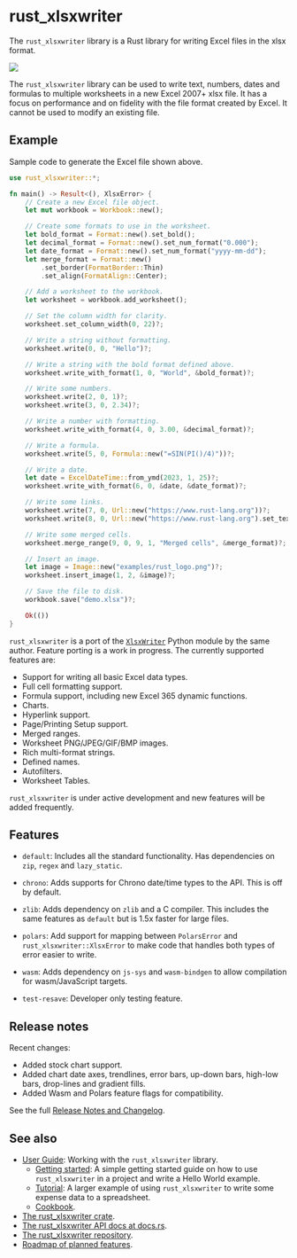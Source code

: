 # rust_xlsxwriter

The `rust_xlsxwriter` library is a Rust library for writing Excel files in
the xlsx format.

<img src="https://rustxlsxwriter.github.io/images/demo.png">

The `rust_xlsxwriter` library can be used to write text, numbers, dates and
formulas to multiple worksheets in a new Excel 2007+ xlsx file. It has a focus
on performance and on fidelity with the file format created by Excel. It cannot
be used to modify an existing file.

## Example

Sample code to generate the Excel file shown above.

```rust
use rust_xlsxwriter::*;

fn main() -> Result<(), XlsxError> {
    // Create a new Excel file object.
    let mut workbook = Workbook::new();

    // Create some formats to use in the worksheet.
    let bold_format = Format::new().set_bold();
    let decimal_format = Format::new().set_num_format("0.000");
    let date_format = Format::new().set_num_format("yyyy-mm-dd");
    let merge_format = Format::new()
        .set_border(FormatBorder::Thin)
        .set_align(FormatAlign::Center);

    // Add a worksheet to the workbook.
    let worksheet = workbook.add_worksheet();

    // Set the column width for clarity.
    worksheet.set_column_width(0, 22)?;

    // Write a string without formatting.
    worksheet.write(0, 0, "Hello")?;

    // Write a string with the bold format defined above.
    worksheet.write_with_format(1, 0, "World", &bold_format)?;

    // Write some numbers.
    worksheet.write(2, 0, 1)?;
    worksheet.write(3, 0, 2.34)?;

    // Write a number with formatting.
    worksheet.write_with_format(4, 0, 3.00, &decimal_format)?;

    // Write a formula.
    worksheet.write(5, 0, Formula::new("=SIN(PI()/4)"))?;

    // Write a date.
    let date = ExcelDateTime::from_ymd(2023, 1, 25)?;
    worksheet.write_with_format(6, 0, &date, &date_format)?;

    // Write some links.
    worksheet.write(7, 0, Url::new("https://www.rust-lang.org"))?;
    worksheet.write(8, 0, Url::new("https://www.rust-lang.org").set_text("Rust"))?;

    // Write some merged cells.
    worksheet.merge_range(9, 0, 9, 1, "Merged cells", &merge_format)?;

    // Insert an image.
    let image = Image::new("examples/rust_logo.png")?;
    worksheet.insert_image(1, 2, &image)?;

    // Save the file to disk.
    workbook.save("demo.xlsx")?;

    Ok(())
}
```

`rust_xlsxwriter` is a port of the [`XlsxWriter`] Python module by the same
author. Feature porting is a work in progress. The currently supported
features are:

- Support for writing all basic Excel data types.
- Full cell formatting support.
- Formula support, including new Excel 365 dynamic functions.
- Charts.
- Hyperlink support.
- Page/Printing Setup support.
- Merged ranges.
- Worksheet PNG/JPEG/GIF/BMP images.
- Rich multi-format strings.
- Defined names.
- Autofilters.
- Worksheet Tables.

`rust_xlsxwriter` is under active development and new features will be added
frequently.

[`XlsxWriter`]: https://xlsxwriter.readthedocs.io/index.html
[rust_xlsxwriter GitHub]: https://github.com/jmcnamara/rust_xlsxwriter

## Features

- `default`: Includes all the standard functionality. Has dependencies on `zip`,
  `regex` and `lazy_static`.

- `chrono`: Adds supports for Chrono date/time types to the API. This is off by
  default.

- `zlib`: Adds dependency on `zlib` and a C compiler. This includes the same
  features as `default` but is 1.5x faster for large files.

- `polars`: Add support for mapping between `PolarsError` and
  `rust_xlsxwriter::XlsxError` to make code that handles both types of error
  easier to write.

- `wasm`: Adds dependency on `js-sys` and `wasm-bindgen` to allow compilation
  for wasm/JavaScript targets.

- `test-resave`: Developer only testing feature.

## Release notes

Recent changes:

- Added stock chart support.
- Added chart date axes, trendlines, error bars, up-down bars, high-low bars,
  drop-lines and gradient fills.
- Added Wasm and Polars feature flags for compatibility.

See the full [Release Notes and Changelog].

## See also

- [User Guide]: Working with the `rust_xlsxwriter` library.
    - [Getting started]: A simple getting started guide on how to use
      `rust_xlsxwriter` in a project and write a Hello World example.
    - [Tutorial]: A larger example of using `rust_xlsxwriter` to write some
       expense data to a spreadsheet.
    - [Cookbook].
- [The rust_xlsxwriter crate].
- [The rust_xlsxwriter API docs at docs.rs].
- [The rust_xlsxwriter repository].
- [Roadmap of planned features].

[User Guide]: https://rustxlsxwriter.github.io/index.html
[Getting started]: https://rustxlsxwriter.github.io/getting_started.html
[Tutorial]: https://docs.rs/rust_xlsxwriter/latest/rust_xlsxwriter/tutorial/index.html
[Cookbook]: https://docs.rs/rust_xlsxwriter/latest/rust_xlsxwriter/cookbook/index.html

[The rust_xlsxwriter crate]: https://crates.io/crates/rust_xlsxwriter
[The rust_xlsxwriter API docs at docs.rs]: https://docs.rs/rust_xlsxwriter/latest/rust_xlsxwriter/
[The rust_xlsxwriter repository]: https://github.com/jmcnamara/rust_xlsxwriter
[Release Notes and Changelog]: https://rustxlsxwriter.github.io/changelog.html
[Roadmap of planned features]: https://github.com/jmcnamara/rust_xlsxwriter/issues/1